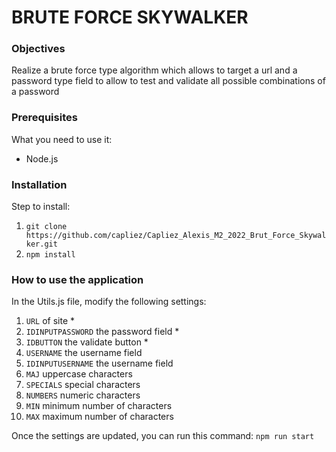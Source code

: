# BRUTE FORCE SKYWALKER

### Objectives

Realize a brute force type algorithm which allows to target a url and a password type field to allow to test and validate all possible combinations of a password

### Prerequisites

What you need to use it:

- Node.js

### Installation

Step to install:

1. `git clone https://github.com/capliez/Capliez_Alexis_M2_2022_Brut_Force_Skywalker.git`
2. `npm install`

### How to use the application

In the Utils.js file, modify the following settings:

1. `URL` of site \*
2. `IDINPUTPASSWORD` the password field \*
3. `IDBUTTON` the validate button \*
4. `USERNAME` the username field
5. `IDINPUTUSERNAME` the username field
6. `MAJ` uppercase characters
7. `SPECIALS` special characters
8. `NUMBERS` numeric characters
9. `MIN` minimum number of characters
10. `MAX` maximum number of characters

Once the settings are updated, you can run this command: `npm run start`
